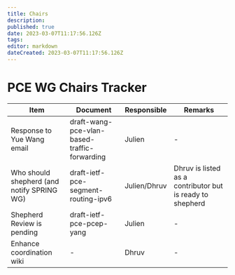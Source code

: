 ```yaml
---
title: Chairs
description: 
published: true
date: 2023-03-07T11:17:56.126Z
tags: 
editor: markdown
dateCreated: 2023-03-07T11:17:56.126Z
---
```


# PCE WG Chairs Tracker

|Item|Document|Responsible|Remarks|
|---|---|---|---|
|Response to Yue Wang email| draft-wang-pce-vlan-based-traffic-forwarding | Julien | - |
|Who should shepherd (and notify SPRING WG) | draft-ietf-pce-segment-routing-ipv6 | Julien/Dhruv | Dhruv is listed as a contributor but is ready to shepherd | 
| Shepherd Review is pending| draft-ietf-pce-pcep-yang| Julien | - |
| Enhance coordination wiki | - | Dhruv | - |
